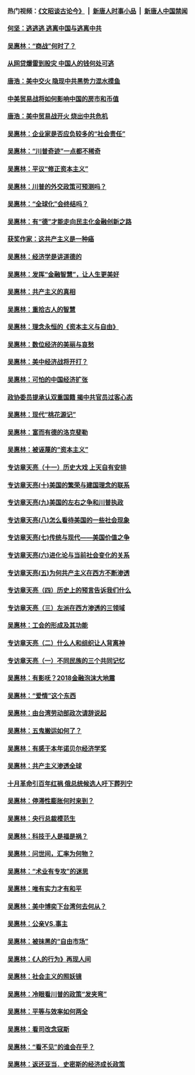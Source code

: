 #### 热门视频：[《文昭谈古论今》](https://github.com/gfw-breaker/wenzhao/blob/master/README.md?t=10250033) &nbsp;|&nbsp; [新唐人时事小品](https://github.com/gfw-breaker/ntdtv-comedy/blob/master/README.md?t=10250033) &nbsp;|&nbsp; [新唐人中国禁闻](https://github.com/gfw-breaker/ntdtv-news/blob/master/README.md?t=10250033)

#### [何坚：逃逃逃 逃离中国与逃离中共](../pages/nsc423/n10592891.md?t=10250033) 

#### [吴惠林：“商战”何时了？](../pages/nsc423/n10573558.md?t=10250033) 

#### [从网贷爆雷到股灾 中国人的钱何处可逃](../pages/nsc423/n10572800.md?t=10250033) 

#### [唐浩：美中交火 隐现中共黑势力混水摸鱼](../pages/nsc423/n10544040.md?t=10250033) 

#### [中美贸易战将如何影响中国的房市和币值](../pages/nsc423/n10543697.md?t=10250033) 

#### [唐浩：美中贸易战开火 烧出中共危机](../pages/nsc423/n10540126.md?t=10250033) 

#### [吴惠林：企业家是否应负较多的“社会责任”](../pages/nsc423/n10535022.md?t=10250033) 

#### [吴惠林：“川普奇迹”一点都不稀奇](../pages/nsc423/n10512808.md?t=10250033) 

#### [吴惠林：平议“修正资本主义”](../pages/nsc423/n10495724.md?t=10250033) 

#### [吴惠林：川普的外交政策可预测吗？](../pages/nsc423/n10462387.md?t=10250033) 

#### [吴惠林：“全球化”会终结吗？](../pages/nsc423/n10452838.md?t=10250033) 

#### [吴惠林：有“德”才能走向民主化金融创新之路](../pages/nsc423/n10432292.md?t=10250033) 

#### [获奖作家：这共产主义是一种癌](../pages/nsc423/n10431541.md?t=10250033) 

#### [吴惠林：经济学是讲道德的](../pages/nsc423/n10398014.md?t=10250033) 

#### [吴惠林：发挥“金融智慧”，让人生更美好](../pages/nsc423/n10375019.md?t=10250033) 

#### [吴惠林：共产主义的真相](../pages/nsc423/n10351394.md?t=10250033) 

#### [吴惠林：重拾古人的智慧](../pages/nsc423/n10337691.md?t=10250033) 

#### [吴惠林：理念永恒的《资本主义与自由》](../pages/nsc423/n10316274.md?t=10250033) 

#### [吴惠林：数位经济的美丽与哀愁](../pages/nsc423/n10292946.md?t=10250033) 

#### [吴惠林：美中经济战将开打？](../pages/nsc423/n10258825.md?t=10250033) 

#### [吴惠林：可怕的中国经济扩张](../pages/nsc423/n10219147.md?t=10250033) 

#### [政协委员提承认双重国籍 揭中共官员过客心态](../pages/nsc423/n10208809.md?t=10250033) 

#### [吴惠林：现代“桃花源记”](../pages/nsc423/n10185234.md?t=10250033) 

#### [吴惠林：富而有德的洛克斐勒](../pages/nsc423/n10142264.md?t=10250033) 

#### [吴惠林：被诬蔑的“资本主义”](../pages/nsc423/n10124816.md?t=10250033) 

#### [专访章天亮（十一）历史大戏 上天自有安排](../pages/nsc423/n10094905.md?t=10250033) 

#### [专访章天亮(十)美国的繁荣与建国理念的联系](../pages/nsc423/n10094899.md?t=10250033) 

#### [专访章天亮(九)美国的左右之争和川普执政](../pages/nsc423/n10094889.md?t=10250033) 

#### [专访章天亮(八)怎么看待美国的一些社会现象](../pages/nsc423/n10094857.md?t=10250033) 

#### [专访章天亮(七)传统与现代——美国价值之争](../pages/nsc423/n10093140.md?t=10250033) 

#### [专访章天亮(六)进化论与当前社会变化的关系](../pages/nsc423/n10092036.md?t=10250033) 

#### [专访章天亮(五)为何共产主义在西方不断渗透](../pages/nsc423/n10083620.md?t=10250033) 

#### [专访章天亮（四）历史上的预言告诉我们什么](../pages/nsc423/n10083606.md?t=10250033) 

#### [专访章天亮（三）左派在西方渗透的三领域](../pages/nsc423/n10081115.md?t=10250033) 

#### [吴惠林：工会的形成及其功能](../pages/nsc423/n10080633.md?t=10250033) 

#### [专访章天亮（二）什么人和组织让人背离神](../pages/nsc423/n10076637.md?t=10250033) 

#### [专访章天亮（一）不同民族的三个共同记忆](../pages/nsc423/n10074188.md?t=10250033) 

#### [吴惠林：有影呒？2018金融泡沫大地震](../pages/nsc423/n10040534.md?t=10250033) 

#### [吴惠林：“爱情”这个东西](../pages/nsc423/n10019423.md?t=10250033) 

#### [吴惠林：由台湾劳动部政次请辞说起](../pages/nsc423/n9979679.md?t=10250033) 

#### [吴惠林：五鬼搬运如何了？](../pages/nsc423/n9925338.md?t=10250033) 

#### [吴惠林：有感于本年诺贝尔经济学奖](../pages/nsc423/n9871883.md?t=10250033) 

#### [吴惠林：共产主义渗透全球](../pages/nsc423/n9812748.md?t=10250033) 

#### [十月革命引百年红祸 俄总统候选人吁下葬列宁](../pages/nsc423/n9810182.md?t=10250033) 

#### [吴惠林：停滞性膨胀何时来到？](../pages/nsc423/n9764136.md?t=10250033) 

#### [吴惠林：央行总裁模范生](../pages/nsc423/n9728134.md?t=10250033) 

#### [吴惠林：科技于人是福是祸？](../pages/nsc423/n9672982.md?t=10250033) 

#### [吴惠林：问世间，汇率为何物？](../pages/nsc423/n9621788.md?t=10250033) 

#### [吴惠林：“术业有专攻”的迷思](../pages/nsc423/n9580363.md?t=10250033) 

#### [吴惠林：唯有实力才有和平](../pages/nsc423/n9529599.md?t=10250033) 

#### [吴惠林：美中博奕下台湾何去何从？](../pages/nsc423/n9483598.md?t=10250033) 

#### [吴惠林：公亲VS.事主](../pages/nsc423/n9425637.md?t=10250033) 

#### [吴惠林：被抹黑的“自由市场”](../pages/nsc423/n9351545.md?t=10250033) 

#### [吴惠林：《人的行为》再现人间](../pages/nsc423/n9296339.md?t=10250033) 

#### [吴惠林：社会主义的照妖镜](../pages/nsc423/n9243460.md?t=10250033) 

#### [吴惠林：冷眼看川普的政策“发夹弯”](../pages/nsc423/n9120684.md?t=10250033) 

#### [吴惠林：平等与效率如何两全](../pages/nsc423/n9075430.md?t=10250033) 

#### [吴惠林：看司改念寇斯](../pages/nsc423/n9024915.md?t=10250033) 

#### [吴惠林：“看不见”的谁会在乎？](../pages/nsc423/n8977488.md?t=10250033) 

#### [吴惠林：返还亚当．史密斯的经济成长政策](../pages/nsc423/n8931896.md?t=10250033) 


